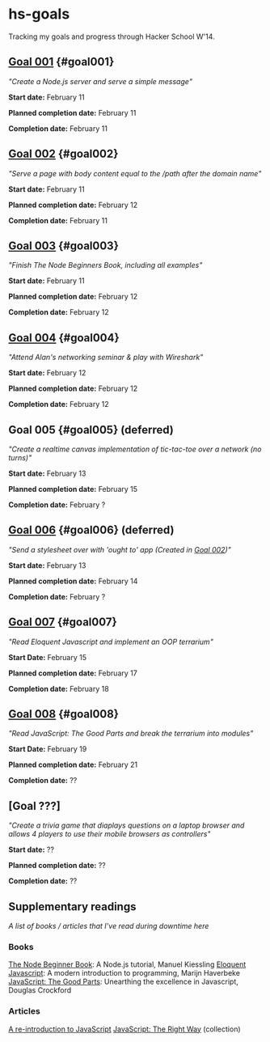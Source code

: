 hs-goals
========

Tracking my goals and progress through Hacker School W'14.

## [Goal 001](/goal-001/) {#goal001}
*"Create a Node.js server and serve a simple message"*

**Start date:** February 11

**Planned completion date:** February 11

**Completion date:** February 11

## [Goal 002](/goal-002/) {#goal002}
*"Serve a page with body content equal to the /path after the domain name"*

**Start date:** February 11

**Planned completion date:** February 12

**Completion date:** February 11

## [Goal 003](/goal-003/) {#goal003}
*"Finish The Node Beginners Book, including all examples"*

**Start date:** February 11

**Planned completion date:** February 12

**Completion date:** February 12

## [Goal 004](/goal-004/) {#goal004}
*"Attend Alan's networking seminar & play with Wireshark"*

**Start date:** February 12

**Planned completion date:** February 12

**Completion date:** February 12

## Goal 005 {#goal005} (deferred)
*"Create a realtime canvas implementation of tic-tac-toe over a network (no turns)"*

**Start date:** February 13

**Planned completion date:** February 15

**Completion date:** February ?

## [Goal 006](/goal-006/) {#goal006} (deferred)
*"Send a stylesheet over with 'ought to' app (Created in [Goal 002](#goal002))"*

**Start date:** February 13

**Planned completion date:** February 14

**Completion date:** February ?

## [Goal 007](/goal-007) {#goal007}
*"Read Eloquent Javascript and implement an OOP terrarium"*

**Start Date:** February 15

**Planned completion date:** February 17

**Completion date:** February 18

## [Goal 008](/goal-008) {#goal008}
*"Read JavaScript: The Good Parts and break the terrarium into modules"*

**Start Date:** February 19

**Planned completion date:** February 21

**Completion date:** ??

## [Goal ???]
*"Create a trivia game that diaplays questions on a laptop browser and allows 4 players to use their mobile browsers as controllers"*

**Start date:** ??

**Planned completion date:** ??

**Completion date:** ??


## Supplementary readings
*A list of books / articles that I've read during downtime here*

### Books
[The Node Beginner Book](http://www.nodebeginner.org/): A Node.js tutorial, Manuel Kiessling
[Eloquent Javascript](http://eloquentjavascript.net/): A modern introduction to programming, Marijn Haverbeke
[JavaScript: The Good Parts](http://www.amazon.com/JavaScript-Good-Parts-Douglas-Crockford/dp/0596517742): Unearthing the excellence in Javascript, Douglas Crockford

### Articles
[A re-introduction to JavaScript](https://developer.mozilla.org/en-US/docs/Web/JavaScript/A_re-introduction_to_JavaScript)
[JavaScript: The Right Way](http://jstherightway.org/) (collection)
